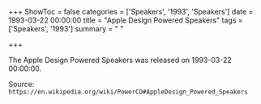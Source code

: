+++
ShowToc = false
categories = ['Speakers', '1993', 'Speakers']
date = 1993-03-22 00:00:00
title = "Apple Design Powered Speakers"
tags = ['Speakers', '1993']
summary = " "

+++

The Apple Design Powered Speakers was released on 1993-03-22 00:00:00.

Source: `https://en.wikipedia.org/wiki/PowerCD#AppleDesign_Powered_Speakers`
